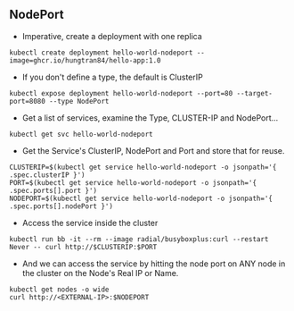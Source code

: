 ## NodePort

- Imperative, create a deployment with one replica

```
kubectl create deployment hello-world-nodeport --image=ghcr.io/hungtran84/hello-app:1.0
```

- If you don't define a type, the default is ClusterIP

```
kubectl expose deployment hello-world-nodeport --port=80 --target-port=8080 --type NodePort
```

- Get a list of services, examine the Type, CLUSTER-IP and NodePort...

```
kubectl get svc hello-world-nodeport
```


- Get the Service's ClusterIP, NodePort and Port and store that for reuse.

```
CLUSTERIP=$(kubectl get service hello-world-nodeport -o jsonpath='{ .spec.clusterIP }')
PORT=$(kubectl get service hello-world-nodeport -o jsonpath='{ .spec.ports[].port }')
NODEPORT=$(kubectl get service hello-world-nodeport -o jsonpath='{ .spec.ports[].nodePort }')
```

- Access the service inside the cluster

```
kubectl run bb -it --rm --image radial/busyboxplus:curl --restart Never -- curl http://$CLUSTERIP:$PORT
```


- And we can access the service by hitting the node port on ANY node in the cluster on the Node's Real IP or Name.

```
kubectl get nodes -o wide
curl http://<EXTERNAL-IP>:$NODEPORT
```